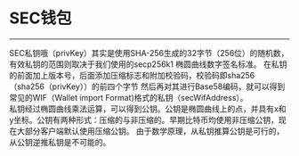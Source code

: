 # SEC钱包
----------------------------------------------
  SEC私钥哦（privKey）其实是使用SHA-256生成的32字节（256位）的随机数，有效私钥的范围则取决于我们使用的secp256k1 椭圆曲线数字签名标准。
在私钥的前面加上版本号，后面添加压缩标志和附加校验码，校验码即sha256（sha256（privKey））的前四个字节
然后再对其进行Base58编码，就可以得到常见的WIF（Wallet import Format)格式的私钥（secWifAddress）。<br>
私钥经过椭圆曲线乘法运算，可以得到公钥。公钥是椭圆曲线上的点，并具有x和y坐标。公钥有两种形式：压缩的与非压缩的。早期比特币均使用非压缩公钥，现在大部分客户端默认使用压缩公钥。
由于数学原理，从私钥推算公钥是可行的，从公钥逆推私钥是不可能的。

